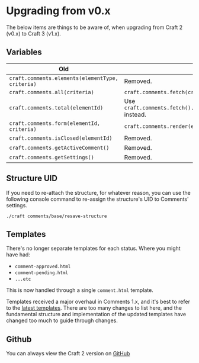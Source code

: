 # Upgrading from v0.x
The below items are things to be aware of, when upgrading from Craft 2 (v0.x) to Craft 3 (v1.x).

## Variables

Old | New
--- | ---
`craft.comments.elements(elementType, criteria)` | Removed.
`craft.comments.all(criteria)` | `craft.comments.fetch(criteria).all()`
`craft.comments.total(elementId)` | Use `craft.comments.fetch().elementId(elementId).count()` instead.
`craft.comments.form(elementId, criteria)` | `craft.comments.render(elementId, criteria)`
`craft.comments.isClosed(elementId)` | Removed.
`craft.comments.getActiveComment()` | Removed.
`craft.comments.getSettings()` | Removed.

## Structure UID
If you need to re-attach the structure, for whatever reason, you can use the following console command to re-assign the structure's UID to Comments' settings.

```
./craft comments/base/resave-structure
```

## Templates
There's no longer separate templates for each status. Where you might have had:

- `comment-approved.html`
- `comment-pending.html`
- `...etc`

This is now handled through a single `comment.html` template.

Templates received a major overhaul in Comments 1.x, and it's best to refer to the [latest templates](https://github.com/verbb/comments/blob/craft-5/src/templates/_special/comments.html). There are too many changes to list here, and the fundamental structure and implementation of the updated templates have changed too much to guide through changes.

## Github
You can always view the Craft 2 version on [GitHub](https://github.com/verbb/comments/blob/craft-2/comments)